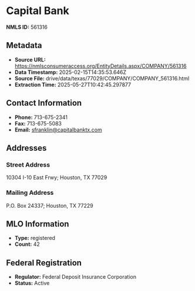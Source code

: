 # Capital Bank

**NMLS ID:** 561316

## Metadata
- **Source URL:** https://nmlsconsumeraccess.org/EntityDetails.aspx/COMPANY/561316
- **Data Timestamp:** 2025-02-15T14:35:53.646Z
- **Source File:** drive/data/texas/77029/COMPANY/COMPANY_561316.html
- **Extraction Time:** 2025-05-27T10:42:45.297877

## Contact Information
- **Phone:** 713-675-2341
- **Fax:** 713-675-5083
- **Email:** sfranklin@capitalbanktx.com

## Addresses
### Street Address
10304 I-10 East Frwy; Houston, TX 77029

### Mailing Address
P.O. Box 24337; Houston, TX 77229

## MLO Information
- **Type:** registered
- **Count:** 42

## Federal Registration
- **Regulator:** Federal Deposit Insurance Corporation
- **Status:** Active
